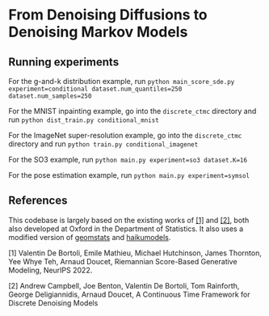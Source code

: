 # From Denoising Diffusions to Denoising Markov Models

## Running experiments
For the g-and-k distribution example, run
`python main_score_sde.py experiment=conditional dataset.num_quantiles=250 dataset.num_samples=250`

For the MNIST inpainting example, go into the `discrete_ctmc` directory and run 
`python dist_train.py conditional_mnist`

For the ImageNet super-resolution example, go into the `discrete_ctmc` directory and run 
`python train.py conditional_imagenet`

For the SO3 example, run 
`python main.py experiment=so3 dataset.K=16`

For the pose estimation example, run 
`python main.py experiment=symsol`

## References
This codebase is largely based on the existing works of [[1]](https://github.com/oxcsml/riemannian-score-sde) and [[2]](https://github.com/andrew-cr/tauLDR), both also developed at Oxford in the Department of Statistics. It also uses a modified version of [geomstats](https://github.com/oxcsml/geomstats.git) and [haikumodels](https://github.com/abarcel/haikumodels).

[1] Valentin De Bortoli, Emile Mathieu, Michael Hutchinson, James Thornton, Yee Whye Teh, Arnaud Doucet, Riemannian Score-Based Generative Modeling, NeurIPS 2022.

[2] Andrew Campbell, Joe Benton, Valentin De Bortoli, Tom Rainforth, George Deligiannidis, Arnaud Doucet, A Continuous Time Framework for Discrete Denoising Models